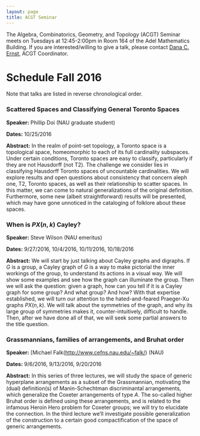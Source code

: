 ```yaml
---
layout: page
title: ACGT Seminar
---
```


The Algebra, Combinatorics, Geometry, and Topology (ACGT) Seminar meets on Tuesdays at 12:45-2:00pm in Room 164 of the Adel Mathematics Building. If you are interested/willing to give a talk, please contact [Dana C. Ernst](http://dcernst.github.io), ACGT Coordinator.

# Schedule Fall 2016 #

Note that talks are listed in reverse chronological order.

### Scattered Spaces and Classifying General Toronto Spaces ###

**Speaker:** Phillip Doi (NAU graduate student)

**Dates:** 10/25/2016

**Abstract:** In the realm of point-set topology, a Toronto space is a topological space, homeomorphic to each of its full cardinality subspaces.  Under certain conditions, Toronto spaces are easy to classify, particularly if they are not Hausdorff (not T2).  The challenge we consider lies in classifying Hausdorff Toronto spaces of uncountable cardinalities.  We will explore results and open questions about consistency that concern aleph one, T2, Toronto spaces, as well as their relationship to scatter spaces.  In this matter, we can come to natural generalizations of the original definition.  Furthermore, some new (albeit straightforward) results will be presented, which may have gone unnoticed in the cataloging of folklore about these spaces.

### When is $PX(n,k)$ Cayley? ###

**Speaker:** Steve Wilson (NAU emeritus)

**Dates:** 9/27/2016, 10/4/2016, 10/11/2016, 10/18/2016

**Abstract:** We will start by just talking about Cayley graphs and digraphs. If $G$ is a group, a Cayley graph of $G$ is a way to make pictorial the inner workings of the group, to understand its actions in a visual way.  We will show some examples and see how the graph can illuminate the group.  Then we will ask the question:  given a graph, how can you tell if it is a Cayley graph for some group?  And what group?  And how? With that expertise established, we will turn our attention to the hated-and-feared Praeger-Xu graphs $PX(n,k)$.   We will talk about the symmetries of the graph, and why its large group of symmetries makes it, counter-intuitively, difficult to handle. Then, after we have done all of that, we will seek some partial answers to the title question.

### Grassmannians, families of arrangements, and Bruhat order ###

**Speaker:** [Michael Falk(http://www.cefns.nau.edu/~falk/) (NAU)

**Dates:** 9/6/2016, 9/13/2016, 9/20/2016

**Abstract:** In this series of three lectures, we will study the space of generic hyperplane arrangements as a subset of the Grassmannian, motivating the (dual) definition(s) of Manin-Schechtman discriminantal arrangements, which generalize the Coxeter arrangements of type $A$. The so-called higher Bruhat order is defined using these arrangements, and is related to the infamous Heroin Hero problem for Coxeter groups; we will try to elucidate the connection. In the third lecture we’ll investigate possible generalization of the construction to a certain good compactification of the space of generic arrangements.
